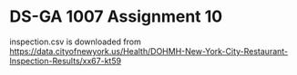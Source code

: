 DS-GA 1007 Assignment 10
========================

inspection.csv is downloaded from https://data.cityofnewyork.us/Health/DOHMH-New-York-City-Restaurant-Inspection-Results/xx67-kt59


